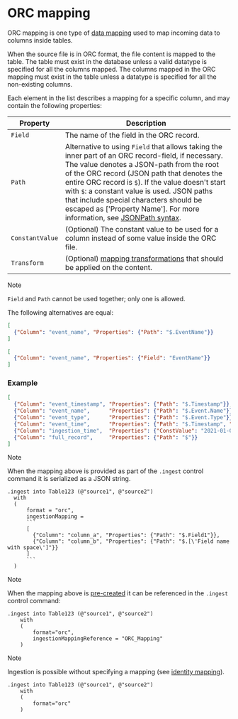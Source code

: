 # ORC mapping

ORC mapping is one type of [data mapping](mappings.md) used to map incoming data to columns inside tables.

When the source file is in ORC format, the file content is mapped to the table. The table must exist in the database unless a valid datatype is specified for all the columns mapped. The columns mapped in the ORC mapping must exist in the table unless a datatype is specified for all the non-existing columns.

Each element in the list describes a mapping for a specific column, and may contain the following properties:

|Property|Description|
|----|--|
|`Field`|The name of the field in the ORC record.|
|`Path`|Alternative to using `Field` that allows taking the inner part of an ORC record-field, if necessary. The value denotes a JSON-path from the root of the ORC record (JSON path that denotes the entire ORC record is `$`). If the value doesn't start with `$`: a constant value is used. JSON paths that include special characters should be escaped as [\'Property Name\']. For more information, see [JSONPath syntax](../query/jsonpath.md).|
|`ConstantValue`|(Optional) The constant value to be used for a column instead of some value inside the ORC file.|
|`Transform`|(Optional) [mapping transformations](#mapping-transformations) that should be applied on the content.|

> [!NOTE]
> `Field` and `Path` cannot be used together; only one is allowed.
>
> The following alternatives are equal:
>
> ``` json
> [
>   {"Column": "event_name", "Properties": {"Path": "$.EventName"}}
> ]
> ```
>
> ``` json
> [
>   {"Column": "event_name", "Properties": {"Field": "EventName"}}
> ]
> ```

### Example

```json
[
  {"Column": "event_timestamp", "Properties": {"Path": "$.Timestamp"}},
  {"Column": "event_name",      "Properties": {"Path": "$.Event.Name"}},
  {"Column": "event_type",      "Properties": {"Path": "$.Event.Type"}},
  {"Column": "event_time",      "Properties": {"Path": "$.Timestamp", "Transform": "DateTimeFromUnixMilliseconds"}},
  {"Column": "ingestion_time",  "Properties": {"ConstValue": "2021-01-01T10:32:00"}},
  {"Column": "full_record",     "Properties": {"Path": "$"}}
]
```

> [!NOTE]
> When the mapping above is provided as part of the `.ingest` control command it is serialized as a JSON string.

````kusto
.ingest into Table123 (@"source1", @"source2")
  with
  (
      format = "orc",
      ingestionMapping =
      ```
      [
        {"Column": "column_a", "Properties": {"Path": "$.Field1"}},
        {"Column": "column_b", "Properties": {"Path": "$.[\'Field name with space\']"}}
      ]
      ```
  )
````

> [!NOTE]
> When the mapping above is [pre-created](create-ingestion-mapping-command.md) it can be referenced in the `.ingest` control command:

```kusto
.ingest into Table123 (@"source1", @"source2")
    with
    (
        format="orc",
        ingestionMappingReference = "ORC_Mapping"
    )
```

> [!NOTE]
> Ingestion is possible without specifying a mapping (see [identity mapping](#identity-mapping)).

```kusto
.ingest into Table123 (@"source1", @"source2")
    with
    (
        format="orc"
    )
```

